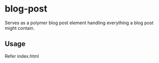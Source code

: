 blog-post
=========

Serves as a polymer blog post element handling everything a blog post might contain.

## Usage

Refer index.html
